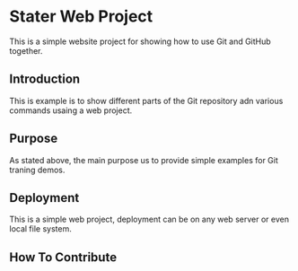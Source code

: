# Stater Web Project

This is a simple website project for showing how to use Git and GitHub together.

## Introduction

This is example is to show different parts of the Git repository adn various commands usaing a web project.

## Purpose

As stated above, the main purpose us to provide simple examples for Git traning demos.

## Deployment

This is a simple web project, deployment can be on any web server or even local file system.

## How To Contribute
